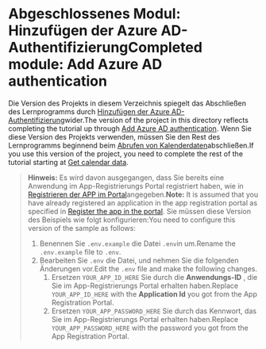 # <a name="completed-module-add-azure-ad-authentication"></a><span data-ttu-id="6a949-101">Abgeschlossenes Modul: Hinzufügen der Azure AD-Authentifizierung</span><span class="sxs-lookup"><span data-stu-id="6a949-101">Completed module: Add Azure AD authentication</span></span>

<span data-ttu-id="6a949-102">Die Version des Projekts in diesem Verzeichnis spiegelt das Abschließen des Lernprogramms durch [Hinzufügen der Azure AD-Authentifizierung](https://docs.microsoft.com/graph/training/node-tutorial?tutorial-step=3)wider.</span><span class="sxs-lookup"><span data-stu-id="6a949-102">The version of the project in this directory reflects completing the tutorial up through [Add Azure AD authentication](https://docs.microsoft.com/graph/training/node-tutorial?tutorial-step=3).</span></span> <span data-ttu-id="6a949-103">Wenn Sie diese Version des Projekts verwenden, müssen Sie den Rest des Lernprogramms beginnend beim [Abrufen von Kalenderdaten](https://docs.microsoft.com/graph/training/node-tutorial?tutorial-step=4)abschließen.</span><span class="sxs-lookup"><span data-stu-id="6a949-103">If you use this version of the project, you need to complete the rest of the tutorial starting at [Get calendar data](https://docs.microsoft.com/graph/training/node-tutorial?tutorial-step=4).</span></span>

> <span data-ttu-id="6a949-104">**Hinweis:** Es wird davon ausgegangen, dass Sie bereits eine Anwendung im App-Registrierungs Portal registriert haben, wie in [Registrieren der APP im Portal](https://docs.microsoft.com/graph/training/node-tutorial?tutorial-step=2)angegeben.</span><span class="sxs-lookup"><span data-stu-id="6a949-104">**Note:** It is assumed that you have already registered an application in the app registration portal as specified in [Register the app in the portal](https://docs.microsoft.com/graph/training/node-tutorial?tutorial-step=2).</span></span> <span data-ttu-id="6a949-105">Sie müssen diese Version des Beispiels wie folgt konfigurieren:</span><span class="sxs-lookup"><span data-stu-id="6a949-105">You need to configure this version of the sample as follows:</span></span>
>
> 1. <span data-ttu-id="6a949-106">Benennen Sie `.env.example` die Datei `.env`in um.</span><span class="sxs-lookup"><span data-stu-id="6a949-106">Rename the `.env.example` file to `.env`.</span></span>
> 1. <span data-ttu-id="6a949-107">Bearbeiten Sie `.env` die Datei, und nehmen Sie die folgenden Änderungen vor.</span><span class="sxs-lookup"><span data-stu-id="6a949-107">Edit the `.env` file and make the following changes.</span></span>
>     1. <span data-ttu-id="6a949-108">Ersetzen `YOUR_APP_ID_HERE` Sie durch die **Anwendungs-ID** , die Sie im App-Registrierungs Portal erhalten haben.</span><span class="sxs-lookup"><span data-stu-id="6a949-108">Replace `YOUR_APP_ID_HERE` with the **Application Id** you got from the App Registration Portal.</span></span>
>     1. <span data-ttu-id="6a949-109">Ersetzen `YOUR_APP_PASSWORD_HERE` Sie durch das Kennwort, das Sie im App-Registrierungs Portal erhalten haben.</span><span class="sxs-lookup"><span data-stu-id="6a949-109">Replace `YOUR_APP_PASSWORD_HERE` with the password you got from the App Registration Portal.</span></span>